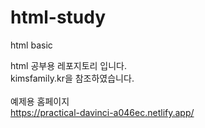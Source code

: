 # html-study
html basic

html 공부용 레포지토리 입니다.
<br>kimsfamily.kr을 참조하였습니다.
<br>
<br>예제용 홈페이지
<br>https://practical-davinci-a046ec.netlify.app/

